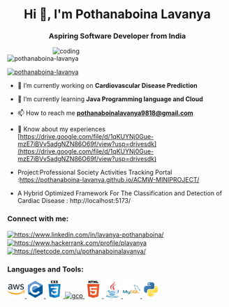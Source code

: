 <h1 align="center">Hi 👋, I'm Pothanaboina Lavanya</h1>
<h3 align="center">Aspiring Software Developer from India</h3>
<img align="right" alt="coding" width="400" src="https://media.tenor.com/IF2JdxzmyN4AAAAj/coding-girl.gif">

<p align="left"> <img src="https://komarev.com/ghpvc/?username=pothanaboina-lavanya&label=Profile%20views&color=0e75b6&style=flat" alt="pothanaboina-lavanya" /> </p>

<p align="left"> <a href="https://github.com/ryo-ma/github-profile-trophy"><img src="https://github-profile-trophy.vercel.app/?username=pothanaboina-lavanya" alt="pothanaboina-lavanya" /></a> </p>

- 🔭 I’m currently working on **Cardiovascular Disease Prediction**

- 🌱 I’m currently learning **Java Programming language and Cloud**

- 📫 How to reach me **pothanaboinalavanya9818@gmail.com**

- 📄 Know about my experiences [https://drive.google.com/file/d/1qKUYNj0Gue-mzE7iBVv5adgNZN86O69f/view?usp=drivesdk](https://drive.google.com/file/d/1qKUYNj0Gue-mzE7iBVv5adgNZN86O69f/view?usp=drivesdk)
-  Project:Professional Society Activities Tracking Portal :https://pothanaboina-lavanya.github.io/ACMW-MINIPROJECT/
-  A Hybrid Optimized Framework For The Classification and Detection of Cardiac Disease : http://localhost:5173/

<h3 align="left">Connect with me:</h3>
<p align="left">
<a href="https://linkedin.com/in/https://www.linkedin.com/in/lavanya-pothanaboina/" target="blank"><img align="center" src="https://raw.githubusercontent.com/rahuldkjain/github-profile-readme-generator/master/src/images/icons/Social/linked-in-alt.svg" alt="https://www.linkedin.com/in/lavanya-pothanaboina/" height="30" width="40" /></a>
<a href="https://www.hackerrank.com/https://www.hackerrank.com/profile/plavanya" target="blank"><img align="center" src="https://raw.githubusercontent.com/rahuldkjain/github-profile-readme-generator/master/src/images/icons/Social/hackerrank.svg" alt="https://www.hackerrank.com/profile/plavanya" height="30" width="40" /></a>
<a href="https://www.leetcode.com/https://leetcode.com/u/pothanaboinalavanya/" target="blank"><img align="center" src="https://raw.githubusercontent.com/rahuldkjain/github-profile-readme-generator/master/src/images/icons/Social/leet-code.svg" alt="https://leetcode.com/u/pothanaboinalavanya/" height="30" width="40" /></a>
</p>

<h3 align="left">Languages and Tools:</h3>
<p align="left"> 
<a href="https://aws.amazon.com" target="_blank" rel="noreferrer"> <img src="https://raw.githubusercontent.com/devicons/devicon/master/icons/amazonwebservices/amazonwebservices-original-wordmark.svg" alt="aws" width="40" height="40"/> </a> 
<a href="https://www.cprogramming.com/" target="_blank" rel="noreferrer"> <img src="https://raw.githubusercontent.com/devicons/devicon/master/icons/c/c-original.svg" alt="c" width="40" height="40"/> </a> 
<a href="https://www.w3schools.com/css/" target="_blank" rel="noreferrer"> <img src="https://raw.githubusercontent.com/devicons/devicon/master/icons/css3/css3-original-wordmark.svg" alt="css3" width="40" height="40"/> </a> 
<a href="https://cloud.google.com" target="_blank" rel="noreferrer"> <img src="https://www.vectorlogo.zone/logos/google_cloud/google_cloud-icon.svg" alt="gcp" width="40" height="40"/> </a> 
<a href="https://www.w3.org/html/" target="_blank" rel="noreferrer"> <img src="https://raw.githubusercontent.com/devicons/devicon/master/icons/html5/html5-original-wordmark.svg" alt="html5" width="40" height="40"/> </a> 
<a href="https://www.java.com" target="_blank" rel="noreferrer"> <img src="https://raw.githubusercontent.com/devicons/devicon/master/icons/java/java-original.svg" alt="java" width="40" height="40"/> </a> 
<a href="https://www.mysql.com/" target="_blank" rel="noreferrer"> <img src="https://raw.githubusercontent.com/devicons/devicon/master/icons/mysql/mysql-original-wordmark.svg" alt="mysql" width="40" height="40"/> </a> 
<a href="https://www.python.org" target="_blank" rel="noreferrer"> <img src="https://raw.githubusercontent.com/devicons/devicon/master/icons/python/python-original.svg" alt="python" width="40" height="40"/> </a> 
</p>
